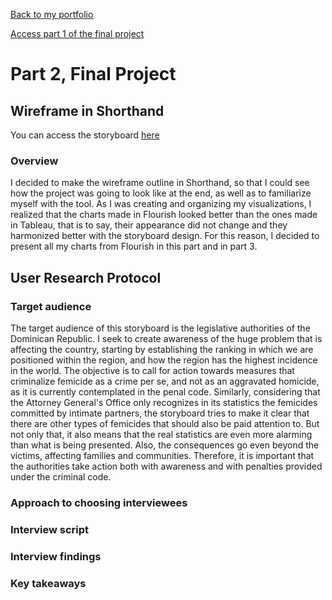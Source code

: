 [Back to my portfolio](/README.md)

[Access part 1 of the final project](/final_project_part1.md)


# Part 2, Final Project

## Wireframe in Shorthand

You can access the storyboard [here](https://preview.shorthand.com/o9sHPM63pOEIC9Er)

### Overview

I decided to make the wireframe outline in Shorthand, so that I could see how the project was going to look like at the end, as well as to familiarize myself with the tool. As I was creating and organizing my visualizations, I realized that the charts made in Flourish looked better than the ones made in Tableau, that is to say, their appearance did not change and they harmonized better with the storyboard design. For this reason, I decided to present all my charts from Flourish in this part and in part 3.

## User Research Protocol

### Target audience
The target audience of this storyboard is the legislative authorities of the Dominican Republic. I seek to create awareness of the huge problem that is affecting the country, starting by establishing the ranking in which we are positioned within the region, and how the region has the highest incidence in the world. The objective is to call for action towards measures that criminalize femicide as a crime per se, and not as an aggravated homicide, as it is currently contemplated in the penal code. Similarly, considering that the Attorney General's Office only recognizes in its statistics the femicides committed by intimate partners, the storyboard tries to make it clear that there are other types of femicides that should also be paid attention to. But not only that, it also means that the real statistics are even more alarming than what is being presented. Also, the consequences go even beyond the victims, affecting families and communities. Therefore, it is important that the authorities take action both with awareness and with penalties provided under the criminal code.

### Approach to choosing interviewees

### Interview script

### Interview findings

### Key takeaways
